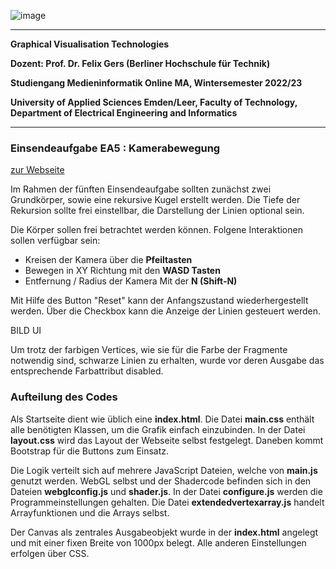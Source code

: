 ![image](https://user-images.githubusercontent.com/32162305/150810942-99672aac-99af-47ea-849b-ba263fae0c3f.png)

---

**Graphical Visualisation Technologies**

**Dozent: Prof. Dr. Felix Gers (Berliner Hochschule für Technik)**

**Studiengang Medieninformatik Online MA, Wintersemester 2022/23**

**University of Applied Sciences Emden/Leer, Faculty of Technology, Department of Electrical Engineering and
Informatics**

---

### Einsendeaufgabe EA5 : Kamerabewegung

[zur Webseite](https://gvt.ckitte.de/ea5/)

Im Rahmen der fünften Einsendeaufgabe sollten zunächst zwei Grundkörper, sowie eine rekursive Kugel
erstellt werden. Die Tiefe der Rekursion sollte frei einstellbar, die Darstellung der Linien optional sein.

Die Körper sollen frei betrachtet werden können. Folgene Interaktionen sollen verfügbar sein: 

- Kreisen der Kamera über die **Pfeiltasten**
- Bewegen in XY Richtung mit den **WASD Tasten**
- Entfernung / Radius der Kamera Mit der **N (Shift-N)**

Mit Hilfe des Button "Reset" kann der Anfangszustand wiederhergestellt werden. Über die Checkbox kann
die Anzeige der Linien gesteuert werden.

BILD UI

Um trotz der farbigen Vertices, wie sie für die Farbe der Fragmente notwendig sind, schwarze Linien zu erhalten, wurde
vor deren Ausgabe das entsprechende Farbattribut disabled.

### Aufteilung des Codes

Als Startseite dient wie üblich eine **index.html**. Die Datei **main.css** enthält alle benötigten Klassen, um die
Grafik einfach einzubinden. In der Datei **layout.css** wird das Layout der Webseite selbst festgelegt. Daneben kommt
Bootstrap für die Buttons zum Einsatz.

Die Logik verteilt sich auf mehrere JavaScript Dateien, welche von **main.js** genutzt werden. WebGL selbst und der
Shadercode befinden sich in den Dateien **webglconfig.js** und **shader.js**. In der Datei **configure.js** werden die
Programmeinstellungen gehalten. Die Datei **extendedvertexarray.js** handelt Arrayfunktionen und die Arrays selbst.

Der Canvas als zentrales Ausgabeobjekt wurde in der **index.html** angelegt und mit einer fixen Breite von 1000px
belegt. Alle anderen Einstellungen erfolgen über CSS.

